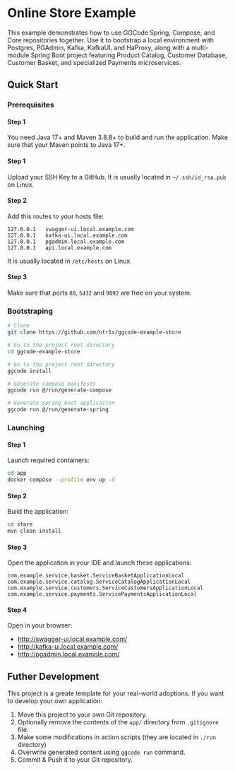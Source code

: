 # Online Store Example

This example demonstrates how to use GGCode Spring, Compose, and Core repositories together. Use it to bootstrap a local environment with Postgres, PGAdmin, Kafka, KafkaUI, and HaProxy, along with a multi-module Spring Boot project featuring Product Catalog, Customer Database, Customer Basket, and specialized Payments microservices.

## Quick Start

### Prerequisites

#### Step 1

You need Java 17+ and Maven 3.8.8+ to build and run the application. Make sure that your Maven points to Java 17+.

#### Step 1

Upload your SSH Key to a GitHub. It is usually located in `~/.ssh/id_rsa.pub` on Linux.

#### Step 2

Add this routes to your hosts file:

```
127.0.0.1   swagger-ui.local.example.com
127.0.0.1   kafka-ui.local.example.com
127.0.0.1   pgadmin.local.example.com
127.0.0.1   api.local.example.com
```

It is usually located in `/etc/hosts` on Linux.

#### Step 3

Make sure that ports `80`, `5432` and `9092` are free on your system.

### Bootstraping

```bash
# Clone
git clone https://github.com/ntr1x/ggcode-example-store

# Go to the project root directory
cd ggcode-example-store

# Go to the project root directory
ggcode install

# Generate compose manifests
ggcode run @/run/generate-compose

# Generate spring boot applicaiton
ggcode run @/run/generate-spring
```

### Launching

#### Step 1

Launch required containers:

```bash
cd app
docker compose --profile env up -d
```

#### Step 2

Build the application:

```bash
cd store
mvn clean install
```

#### Step 3

Open the application in your IDE and launch these applications:

```
com.example.service.basket.ServiceBasketApplicationLocal
com.example.service.catalog.ServiceCatalogApplicationLocal
com.example.service.customers.ServiceCustomersApplicationLocal
com.example.service.payments.ServicePaymentsApplicationLocal
```

#### Step 4

Open in your browser:

- http://swagger-ui.local.example.com/
- http://kafka-ui.local.example.com/
- http://pgadmin.local.example.com/

## Futher Development

This project is a greate template for your real-world adoptions. If you want to develop your own application:

1. Move this project to your own Git repository.
1. Optionally remove the contents of the `app/` directory from `.gitignore` file.
1. Make some modifications in action scripts (they are located in `./run` directory)
1. Overwrite generated content using `ggcode run` command.
1. Commit & Push it to your Git repository.
